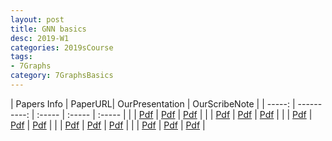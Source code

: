 ```yaml
---
layout: post
title: GNN basics  
desc: 2019-W1
categories: 2019sCourse
tags:
- 7Graphs
category: 7GraphsBasics
---
```


| Papers Info | PaperURL| OurPresentation | OurScribeNote |
| -----: | ----------: | :----- | :----- | :----- |
| | [Pdf]() | [Pdf]() | [Pdf]() | 
| | [Pdf]() | [Pdf]() | [Pdf]() | 
| | [Pdf]() | [Pdf]() | [Pdf]() | 
| | [Pdf]() | [Pdf]() | [Pdf]() | 
| | [Pdf]() | [Pdf]() | [Pdf]() | 


